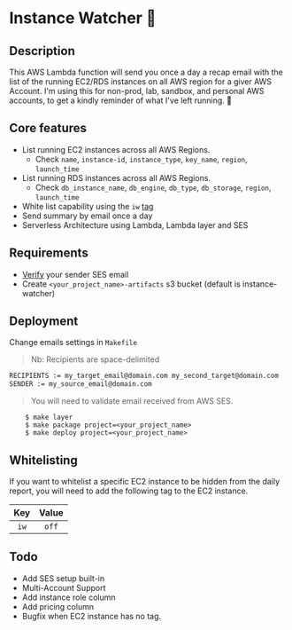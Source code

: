 # Instance Watcher :eyes:

## Description

This AWS Lambda function will send you once a day a recap email with the list of the running EC2/RDS instances on all AWS region for a giver AWS Account.
I'm using this for non-prod, lab, sandbox, and personal AWS accounts, to get a kindly reminder of what I've left running. :money_with_wings:

## Core features

* List running EC2 instances across all AWS Regions.
  * Check `name`, `instance-id`, `instance_type`, `key_name`, `region`, `launch_time`
* List running RDS instances across all AWS Regions.
  * Check `db_instance_name`, `db_engine`, `db_type`, `db_storage`, `region`, `launch_time`
* White list capability using the `iw` [tag](#Whitelisting)
* Send summary by email once a day
* Serverless Architecture using Lambda, Lambda layer and SES

## Requirements

* [Verify](https://docs.aws.amazon.com/ses/latest/DeveloperGuide/verify-email-addresses-procedure.html) your sender SES email
* Create `<your_project_name>-artifacts` s3 bucket (default is instance-watcher)

## Deployment

Change emails settings in `Makefile`

> Nb: Recipients are space-delimited

```bash
RECIPIENTS := my_target_email@domain.com my_second_target@domain.com
SENDER := my_source_email@domain.com
```

> You will need to validate email received from AWS SES.

        $ make layer
        $ make package project=<your_project_name>
        $ make deploy project=<your_project_name>

## Whitelisting

If you want to whitelist a specific EC2 instance to be hidden from the daily report, you will need to add the following tag to the EC2 instance.

| Key | Value |
|:---:|:-----:|
| `iw` | `off` |

## Todo

* Add SES setup built-in
* Multi-Account Support
* Add instance role column
* Add pricing column
* Bugfix when EC2 instance has no tag.
